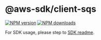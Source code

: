 # @aws-sdk/client-sqs

[![NPM version](https://img.shields.io/npm/v/@aws-sdk/client-sqs/beta.svg)](https://www.npmjs.com/package/@aws-sdk/client-sqs)
[![NPM downloads](https://img.shields.io/npm/dm/@aws-sdk/client-sqs.svg)](https://www.npmjs.com/package/@aws-sdk/client-sqs)

For SDK usage, please step to [SDK readme](https://github.com/aws/aws-sdk-js-v3).
